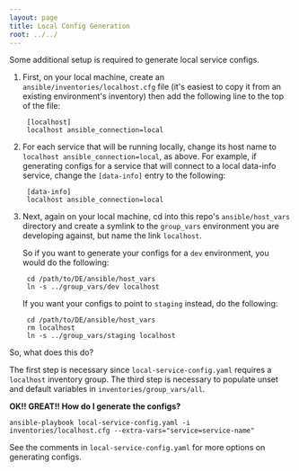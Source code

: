 ```yaml
---
layout: page
title: Local Config Generation
root: ../../
---
```


Some additional setup is required to generate local service configs.

1. First, on your local machine, create an `ansible/inventories/localhost.cfg` file (it's easiest to copy
    it from an existing environment's inventory) then add the following line to the top of the file:

        [localhost]
        localhost ansible_connection=local

1. For each service that will be running locally, change its host name to
    `localhost ansible_connection=local`, as above. For example, if generating configs for a service that
    will connect to a local data-info service, change the `[data-info]` entry to the following:

        [data-info]
        localhost ansible_connection=local

1. Next, again on your local machine, cd into this repo's `ansible/host_vars` directory and create a
    symlink to the `group_vars` environment you are developing against, but name the link `localhost`.

    So if you want to generate your configs for a `dev` environment, you would do the following:

        cd /path/to/DE/ansible/host_vars
        ln -s ../group_vars/dev localhost

    If you want your configs to point to `staging` instead, do the following:

        cd /path/to/DE/ansible/host_vars
        rm localhost
        ln -s ../group_vars/staging localhost

So, what does this do?

The first step is necessary since `local-service-config.yaml` requires a `localhost` inventory group.
The third step is necessary to populate unset and default variables in
`inventories/group_vars/all`.

__OK!! GREAT!! How do I generate the configs?__

    ansible-playbook local-service-config.yaml -i inventories/localhost.cfg --extra-vars="service=service-name"

See the comments in `local-service-config.yaml` for more options on generating configs.
